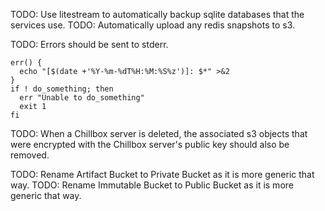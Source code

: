 TODO: Use litestream to automatically backup sqlite databases that the services use.
TODO: Automatically upload any redis snapshots to s3.

TODO: Errors should be sent to stderr.
```
err() {
  echo "[$(date +'%Y-%m-%dT%H:%M:%S%z')]: $*" >&2
}
if ! do_something; then
  err "Unable to do_something"
  exit 1
fi
```

TODO: When a Chillbox server is deleted, the associated s3 objects that were encrypted with the Chillbox server's public key should also be removed.

TODO: Rename Artifact Bucket to Private Bucket as it is more generic that way.
TODO: Rename Immutable Bucket to Public Bucket as it is more generic that way.
